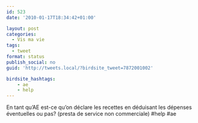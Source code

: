 ```yaml
---
id: 523
date: '2010-01-17T18:34:42+01:00'

layout: post
categories:
  - Vis ma vie
tags:
  - tweet
format: status
publish_social: no
guid: 'http://tweets.local/?birdsite_tweet=7872001002'

birdsite_hashtags:
    - ae
    - help
---
```


En tant qu’AE est-ce qu’on déclare les recettes en déduisant les dépenses éventuelles ou pas? (presta de service non commerciale) #help #ae